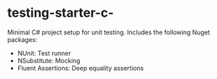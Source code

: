 # testing-starter-c-
Minimal C# project setup for unit testing. Includes the following Nuget packages:

- NUnit: Test runner
- NSubstitute: Mocking
- Fluent Assertions: Deep equality assertions
